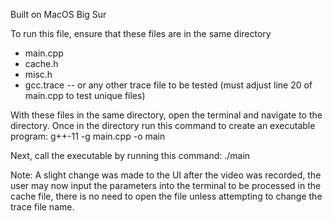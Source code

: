 Built on MacOS Big Sur

To run this file, ensure that these files are in the same directory

- main.cpp
- cache.h
- misc.h
- gcc.trace -- or any other trace file to be tested (must adjust line 20 of main.cpp to test unique files)

With these files in the same directory, open the terminal and navigate to the directory. Once in the directory run this command to create an executable program:
g++-11 -g main.cpp -o main

Next, call the executable by running this command:
./main

Note: A slight change was made to the UI after the video was recorded, the user may now input the parameters into the terminal to be processed in the cache file, there is no need to open the file unless attempting to change the trace file name.